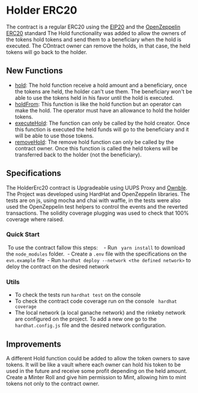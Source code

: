 # Holder ERC20

The contract is a regular ERC20 using the [EIP20](https://eips.ethereum.org/EIPS/eip-20) and the [OpenZeppelin ERC20](https://docs.openzeppelin.com/contracts/2.x/api/token/erc20) standard The Hold functionality was added to allow the owners of the tokens hold tokens and send them to a beneficiary when the hold is executed. The COntract owner can remove the holds, in that case, the held tokens will go back to the holder.

## New Functions

- <ins>hold</ins>: The hold function receive a hold amount and a beneficiary, once the tokens are held, the holder can't use them. The beneficiary won't be able to use the tokens held in his favor until the hold is executed.
- <ins>holdFrom</ins>: This function is like the hold function but an operator can make the hold. The operator must have an allowance to hold the holder tokens.
- <ins>executeHold</ins>: The function can only be called by the hold creator. Once this function is executed the held funds will go to the beneficiary and it will be able to use those tokens.
- <ins>removeHold</ins>: The remove hold function can only be called by the contract owner. Once this function is called the held tokens will be transferred back to the holder (not the beneficiary).

## Specifications

The HolderErc20 contract is Upgradeable using UUPS Proxy and [Ownble](https://docs.openzeppelin.com/contracts/2.x/api/ownership#Ownable).
The Project was developed using HardHat and OpenZeppelin libraries. The tests are on js, using mocha and chai with waffle, in the tests were also used the OpenZeppelin test helpers to control the events and the reverted transactions. The solidity coverage plugging was used to check that 100% coverage where raised.

### Quick Start
 To use the contract fallow this steps:
 
 - Run ``` yarn install``` to download the `node_modules` folder.
 - Create a `.env` file with the specifications on the `evn.example` file
 - Run ``` hardhat deploy --network <the defined network> ``` to deloy the contract on the desired network

### Utils 
- To check the tests run `hardhat test` on the console
- To check the contract code coverage run on the console ` hardhat coverage`
- The local network (a local ganache network) and the rinkeby network are configured on the project. To add a new one go to the `hardhat.config.js` file and the desired network configuration.


## Improvements

A different Hold function could be added to allow the token owners to save tokens. It will be like a vault where each owner can hold his token to be used in the future and receive some profit depending on the held amount. Create a Minter Roll and give him permission to Mint, allowing him to mint tokens not only to the contract owner.
